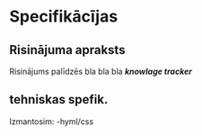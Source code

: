 # Specifikācījas

## Risinājuma apraksts
Risinājums palīdzēs bla bla bla
***knowlage tracker***

## tehniskas spefik.
Izmantosim:
-hyml/css
